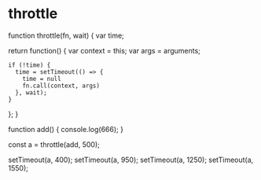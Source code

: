 # throttle

function throttle(fn, wait) {
  var time;

  return function() {
    var context = this;
    var args = arguments;

    if (!time) {
      time = setTimeout(() => {
        time = null
        fn.call(context, args)
      }, wait);
    }
  };
}

function add() {
  console.log(666);
}

const a = throttle(add, 500);

setTimeout(a, 400);
setTimeout(a, 950);
setTimeout(a, 1250);
setTimeout(a, 1550);
